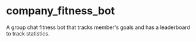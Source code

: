 # company_fitness_bot
A group chat fitness bot that tracks member's goals and has a leaderboard to track statistics.
